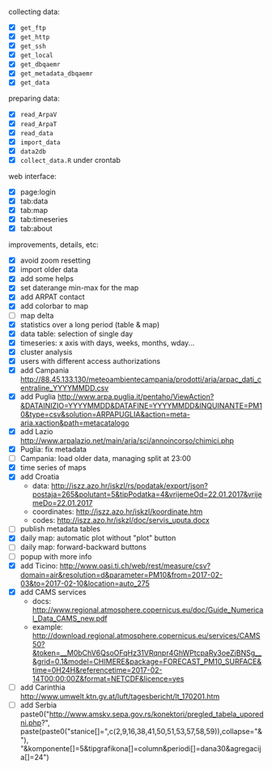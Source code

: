 collecting data:

- [x] `get_ftp`
- [x] `get_http`
- [x] `get_ssh`
- [x] `get_local`
- [x] `get_dbqaemr`
- [x] `get_metadata_dbqaemr`
- [x] `get_data`

preparing data:

- [x] `read_ArpaV`
- [x] `read_ArpaT`
- [x] `read_data`
- [x] `import_data`
- [x] `data2db`
- [x] `collect_data.R` under crontab

web interface:

- [x] page:login
- [x] tab:data
- [x] tab:map
- [x] tab:timeseries
- [x] tab:about

improvements, details, etc:
- [x] avoid zoom resetting
- [x] import older data
- [x] add some helps
- [x] set daterange min-max for the map
- [x] add ARPAT contact
- [x] add colorbar to map
- [ ] map delta
- [x] statistics over a long period (table & map)
- [x] data table: selection of single day
- [x] timeseries: x axis with days, weeks, months, wday...
- [x] cluster analysis
- [x] users with different access authorizations
- [x] add Campania http://88.45.133.130/meteoambientecampania/prodotti/aria/arpac_dati_centraline_YYYYMMDD.csv
- [x] add Puglia http://www.arpa.puglia.it/pentaho/ViewAction?&DATAINIZIO=YYYYMMDD&DATAFINE=YYYYMMDD&INQUINANTE=PM10&type=csv&solution=ARPAPUGLIA&action=meta-aria.xaction&path=metacatalogo
- [x] add Lazio http://www.arpalazio.net/main/aria/sci/annoincorso/chimici.php
- [x] Puglia: fix metadata
- [ ] Campania: load older data, managing split at 23:00
- [x] time series of maps
- [x] add Croatia
    + data: http://iszz.azo.hr/iskzl/rs/podatak/export/json?postaja=265&polutant=5&tipPodatka=4&vrijemeOd=22.01.2017&vrijemeDo=22.01.2017
    + coordinates: http://iszz.azo.hr/iskzl/koordinate.htm
    + codes: http://iszz.azo.hr/iskzl/doc/servis_uputa.docx
- [ ] publish metadata tables
- [x] daily map: automatic plot without "plot" button
- [ ] daily map: forward-backward buttons
- [ ] popup with more info
- [x] add Ticino: http://www.oasi.ti.ch/web/rest/measure/csv?domain=air&resolution=d&parameter=PM10&from=2017-02-03&to=2017-02-10&location=auto_275
- [x] add CAMS services 
    + docs: http://www.regional.atmosphere.copernicus.eu/doc/Guide_Numerical_Data_CAMS_new.pdf
    + example: http://download.regional.atmosphere.copernicus.eu/services/CAMS50?&token=__M0bChV6QsoOFqHz31VRqnpr4GhWPtcpaRy3oeZjBNSg__&grid=0.1&model=CHIMERE&package=FORECAST_PM10_SURFACE&time=0H24H&referencetime=2017-02-14T00:00:00Z&format=NETCDF&licence=yes
- [ ] add Carinthia http://www.umwelt.ktn.gv.at/luft/tagesbericht/lt_170201.htm
- [ ] add Serbia paste0("http://www.amskv.sepa.gov.rs/konektori/pregled_tabela_uporedni.php?",
              paste(paste0("stanice[]=",c(2,9,16,38,41,50,51,53,57,58,59)),collapse="&"),
              "&komponente[]=5&tipgrafikona[]=column&periodi[]=dana30&agregacija[]=24")